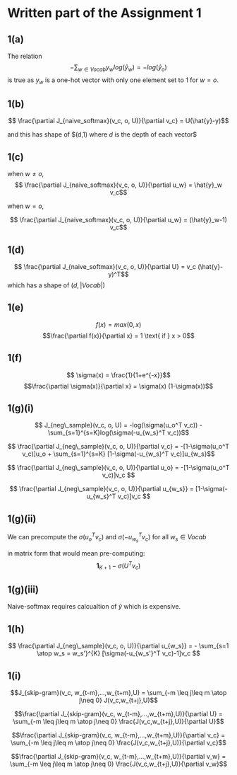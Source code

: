 # Written part of the Assignment 1

## 1(a)

The relation 
$$ - \sum_{w \in Vocab} y_wlog(\hat{y}_w) = - log(\hat{y}_o)$$
is true as $y_w$ is a one-hot vector with only one element set to 1 for $w=o$.

## 1(b)

$$ \frac{\partial J_{naive_softmax}(v_c, o, U)}{\partial v_c} = U(\hat{y}-y)$$

and this has shape of $(d,1) where $d$ is the depth of each vector$

## 1(c)

when $w \neq o$,
$$ \frac{\partial J_{naive_softmax}(v_c, o, U)}{\partial u_w} = \hat{y}_w v_c$$

when $w = o$,

$$ \frac{\partial J_{naive_softmax}(v_c, o, U)}{\partial u_w} = (\hat{y}_w-1) v_c$$

## 1(d)

$$ \frac{\partial J_{naive_softmax}(v_c, o, U)}{\partial U} = v_c (\hat{y}-y)^T$$
which has a shape of $(d,|Vocab|)$

## 1(e)

$$f(x) = max(0,x)$$
$$\frac{\partial f(x)}{\partial x} = 1 \text{ if } x > 0$$

## 1(f)

$$ \sigma(x) = \frac{1}{1+e^{-x}}$$
$$\frac{\partial \sigma(x)}{\partial x} = \sigma(x) (1-\sigma(x))$$

## 1(g)(i)

$$ J_{neg\_sample}(v_c, o, U) = -log(\sigma(u_o^T v_c)) - \sum_{s=1}^{s=K}log(\sigma(-u_{w_s}^T v_c))$$


$$ \frac{\partial J_{neg\_sample}(v_c, o, U)}{\partial v_c} = -[1-\sigma(u_o^T v_c)]u_o + \sum_{s=1}^{s=K} [1-\sigma(-u_{w_s}^T v_c)]u_{w_s}$$

$$ \frac{\partial J_{neg\_sample}(v_c, o, U)}{\partial u_o} = -[1-\sigma(u_o^T v_c)]v_c $$

$$ \frac{\partial J_{neg\_sample}(v_c, o, U)}{\partial u_{w_s}} = [1-\sigma(-u_{w_s}^T v_c)]v_c $$

## 1(g)(ii)
We can precompute the $\sigma(u_o^T v_c)$ and $\sigma(-u_{w_s}^T v_c)$ for all $w_s \in Vocab$

in matrix form that would mean pre-computing:
$$\mathbf{1}_{K+1} - \sigma(U^Tv_c)$$

## 1(g)(iii)

Naive-softmax requires calcualtion of $\hat{y}$ which is expensive.

## 1(h)

$$ \frac{\partial J_{neg\_sample}(v_c, o, U)}{\partial u_{w_s}} =  - \sum_{s=1 \atop w_s = w_s'}^{K} [\sigma(-u_{w_s'}^T v_c)-1]v_c $$

## 1(i)

$$J_{skip-gram}(v_c, w_{t-m},...,w_{t+m},U) = \sum_{-m \leq j\leq m \atop j\neq 0} J(v_c,w_{t+j},U)$$

$$\frac{\partial J_{skip-gram}(v_c, w_{t-m},...,w_{t+m},U)}{\partial U} = \sum_{-m \leq j\leq m \atop j\neq 0} \frac{J(v_c,w_{t+j},U)}{\partial U}$$

$$\frac{\partial J_{skip-gram}(v_c, w_{t-m},...,w_{t+m},U)}{\partial v_c} = \sum_{-m \leq j\leq m \atop j\neq 0} \frac{J(v_c,w_{t+j},U)}{\partial v_c}$$

$$\frac{\partial J_{skip-gram}(v_c, w_{t-m},...,w_{t+m},U)}{\partial v_w} = \sum_{-m \leq j\leq m \atop j\neq 0} \frac{J(v_c,w_{t+j},U)}{\partial v_w}$$
